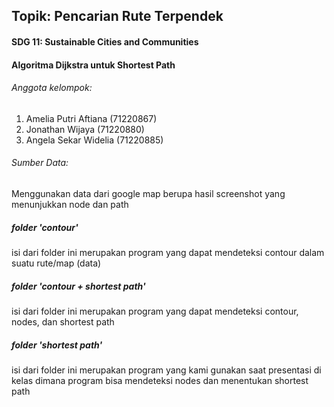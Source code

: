 ## Topik: Pencarian Rute Terpendek
#### SDG 11: Sustainable Cities and Communities 
#### Algoritma Dijkstra untuk Shortest Path

###### Anggota kelompok:
1. Amelia Putri Aftiana (71220867)
2. Jonathan Wijaya (71220880)
3. Angela Sekar Widelia (71220885)

###### Sumber Data:
Menggunakan data dari google map berupa hasil screenshot yang menunjukkan node dan path

##### folder 'contour'
isi dari folder ini merupakan program yang dapat mendeteksi contour dalam suatu rute/map (data)

##### folder 'contour + shortest path'
isi dari folder ini merupakan program yang dapat mendeteksi contour, nodes, dan shortest path

##### folder 'shortest path'
isi dari folder ini merupakan program yang kami gunakan saat presentasi di kelas dimana program bisa mendeteksi nodes dan menentukan shortest path
